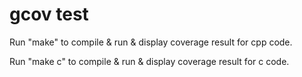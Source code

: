 # gcov test

Run "make" to compile & run & display coverage result for cpp code.

Run "make c" to compile & run & display coverage result for c code.

